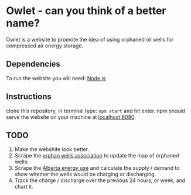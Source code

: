 # Owlet - can you think of a better name?

Owlet is a website to promote the idea of using orphaned oil wells for compressed air energy storage.

## Dependencies
To run the website you will need: [Node.js](https://nodejs.org/en/)

## Instructions
clone this repository,
in terminal type:
`npm start` and hit enter.
npm should serve the website on your machine at [localhost:8080](http://localhost:8080).

## TODO
1. Make the webshite look better.
2. Scrape the [orphan wells association](http://www.orphanwell.ca/about/orphan-inventory/) to update the map of orphaned wells.
3. Scrape the [Alberta energy use](http://ets.aeso.ca/ets_web/ip/Market/Reports/CSDReportServlet) and calculate the supply / demand to show whether the wells would be charging or discharging.
4. Track the charge / discharge over the previous 24 hours, or week, and chart it.
